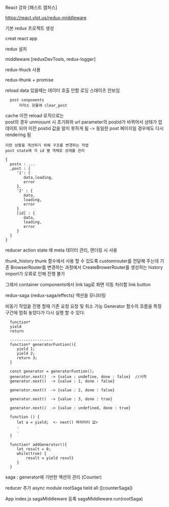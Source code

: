React 강좌 [패스트 캠퍼스]

https://react.vlpt.us/redux-middleware

기본 redux 프로젝트 생성

   creat react app

   redux 설치

   middleware [reduxDevTools, redux-logger]

   redux-thuck 사용

   redux-thunk + promise

   reload
      data 있을때는 데이터 호출 안함
           로딩 스태이츠 안보임

      post conponents
          리덕스 모듈에 clear_post


  cache
    이전 reload 로직으로는    
    post의 경우 unmouunt 시 초기화와
           url parameter의 postid가 바뀌어서 
    상태가 업데이트 되어
    이전 postid 값을 알지 못하게 됨 -> 동일한 post 페이지일 경우에도 다시 rendering 됨

    이런 상황을 개선하기 위해 구조를 변경하는 작업
    post state에 각 id 별 객체로 상태를 관리
    
    {
      posts : ...
      ,post : {
         '1': {
            data,loading,
            error
         },
         '2' : {
            data,
            loading,
            error
         }
         [id] : {
            data,
            loading,
            error
         }
      }
    }

   reducer action state 에 meta 데이터 관리, 렌더링 시 사용 

thunk_history
   thunk 함수에서 사용 할 수 있도록 customrouter를 전달해 주는데
   기존 BrowserRouter를 변경하는 과정에서
   CreateBrowerRouter를 생성하는 history import가 오류로 인해 진행 불가

   그래서 container components에서 link tag로 화면 이동 처리함
     link button

redux-saga {redux-saga/effects}
   액션을 모니터링

   비동기 작업을 진행 할때 기존 요청 요청 및 취소 가능
   Generator
      함수의 흐름을 특정 구간에 멈춰 놓았다가 다시 실행 할 수 있다.

      function*
      yield
      return

      -------------------
      function* generatorFuntion(){
         yield 1;
         yield 2;
         return 3;
      }

      const generator = generatorFuntion();
      generator.next()  -> {value : undefine, done : false}  //시작
      generator.next()  -> {value : 1, done : false}

      generator.next()  -> {value : 2, done : false}

      generator.next()  -> {value : 3, done : true}

      generator.next()  -> {value : undefined, done : true}

      function () {
         let a = yield;  <- next() 파라미터 값>
         .
         .
      }

      function* addGenerator(){
         let result = 0;
         while(true) {
             result = yield result     
         }
      }


   saga : generator에 기반한 액션의 관리 (Counter)

   reducer 추가 async
     module rootSaga  tield all ([counterSaga])

   App index.js  sagaMiddleware 등록
    sagaMiddleware.run(rootSaga)




     